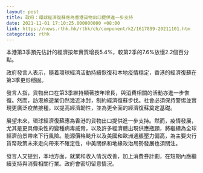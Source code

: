 ```yaml
---
layout: post
title: 政府：環球經濟復蘇應為香港貨物出口提供進一步支持
date: 2021-11-01 17:10:25.000000000 +08:00
link: https://news.rthk.hk/rthk/ch/component/k2/1617899-20211101.htm
categories: rthk
---
```


本港第3季預先估計的經濟按年實質增長5.4%，較第2季的7.6%放慢2.2個百分點。

政府發言人表示，隨着環球經濟活動持續恢復和本地疫情穩定，香港的經濟復蘇在第3季更形穩固。

發言人指，貨物出口在第3季維持顯著按年增長，與消費相關的活動亦進一步恢復。然而，訪港旅遊業仍然幾近冰封，制約經濟復蘇步伐。社會必須保持警惕並實現更廣泛疫苗接種，以提高經濟韌性，並為更全面的經濟復蘇奠定基礎。

展望未來，環球經濟復蘇應為香港的貨物出口提供進一步支持。然而，疫情發展，尤其是更具傳染性的變種病毒威脅，以及許多經濟體出現供應瓶頸，將繼續為全球經濟前景帶來下行風險。能源價格颷升以及美國和歐洲通脹壓力偏高，為主要央行貨幣政策未來走向帶來不確定性，中美關係和地緣政治局勢發展也須關注。

發言人又提到，本地方面，就業和收入情況改善，加上消費券計劃，在短期內應繼續支持與消費相關行業。政府會密切留意情況。
